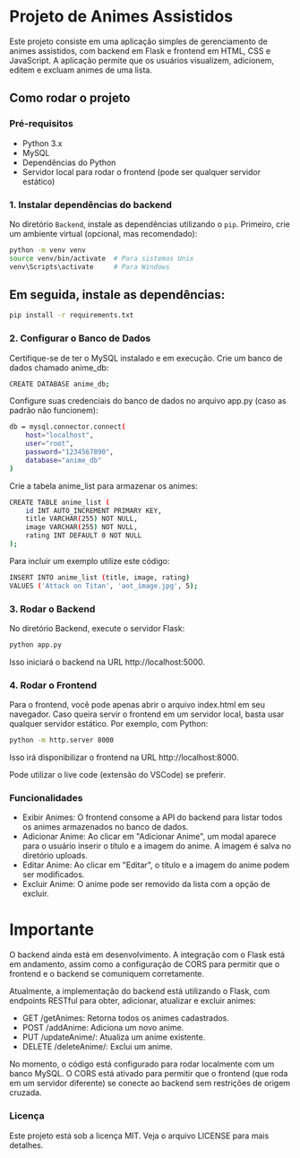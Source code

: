# Projeto de Animes Assistidos

Este projeto consiste em uma aplicação simples de gerenciamento de animes assistidos, com backend em Flask e frontend em HTML, CSS e JavaScript. A aplicação permite que os usuários visualizem, adicionem, editem e excluam animes de uma lista.

## Como rodar o projeto

### Pré-requisitos

- Python 3.x
- MySQL
- Dependências do Python
- Servidor local para rodar o frontend (pode ser qualquer servidor estático)

### 1. Instalar dependências do backend

No diretório `Backend`, instale as dependências utilizando o `pip`. Primeiro, crie um ambiente virtual (opcional, mas recomendado):

```bash
python -m venv venv
source venv/bin/activate  # Para sistemas Unix
venv\Scripts\activate     # Para Windows
```
## Em seguida, instale as dependências:

```bash
pip install -r requirements.txt
```

### 2. Configurar o Banco de Dados

Certifique-se de ter o MySQL instalado e em execução.
Crie um banco de dados chamado anime_db:

```bash
CREATE DATABASE anime_db;
```

Configure suas credenciais do banco de dados no arquivo app.py (caso as padrão não funcionem):

```bash
db = mysql.connector.connect(
    host="localhost",
    user="root",             
    password="1234567890",   
    database="anime_db"
)
```

Crie a tabela anime_list para armazenar os animes:

```bash
CREATE TABLE anime_list (
    id INT AUTO_INCREMENT PRIMARY KEY,
    title VARCHAR(255) NOT NULL,
    image VARCHAR(255) NOT NULL,
    rating INT DEFAULT 0 NOT NULL
);
```

Para incluir um exemplo utilize este código:

```bash
INSERT INTO anime_list (title, image, rating) 
VALUES ('Attack on Titan', 'aot_image.jpg', 5);
```

### 3. Rodar o Backend

No diretório Backend, execute o servidor Flask:

```bash
python app.py
```
Isso iniciará o backend na URL http://localhost:5000.


### 4. Rodar o Frontend

Para o frontend, você pode apenas abrir o arquivo index.html em seu navegador. Caso queira servir o frontend em um servidor local, basta usar qualquer servidor estático. Por exemplo, com Python:

```bash
python -m http.server 8000
```
Isso irá disponibilizar o frontend na URL http://localhost:8000.

Pode utilizar o live code (extensão do VSCode) se preferir.

### Funcionalidades

* Exibir Animes: O frontend consome a API do backend para listar todos os animes armazenados no banco de dados.
* Adicionar Anime: Ao clicar em "Adicionar Anime", um modal aparece para o usuário inserir o título e a imagem do anime. A imagem é salva no diretório uploads.
* Editar Anime: Ao clicar em "Editar", o título e a imagem do anime podem ser modificados.
* Excluir Anime: O anime pode ser removido da lista com a opção de excluir.

# Importante

O backend ainda está em desenvolvimento. A integração com o Flask está em andamento, assim como a configuração de CORS para permitir que o frontend e o backend se comuniquem corretamente.

Atualmente, a implementação do backend está utilizando o Flask, com endpoints RESTful para obter, adicionar, atualizar e excluir animes:

* GET /getAnimes: Retorna todos os animes cadastrados.
* POST /addAnime: Adiciona um novo anime.
* PUT /updateAnime/<id>: Atualiza um anime existente.
* DELETE /deleteAnime/<id>: Exclui um anime.

No momento, o código está configurado para rodar localmente com um banco MySQL. O CORS está ativado para permitir que o frontend (que roda em um servidor diferente) se conecte ao backend sem restrições de origem cruzada.

### Licença

Este projeto está sob a licença MIT. Veja o arquivo LICENSE para mais detalhes.
